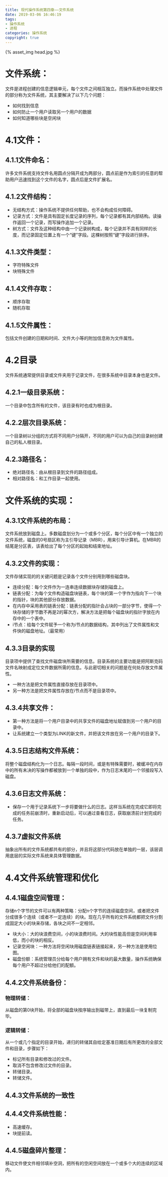 ```yaml
---
title: 现代操作系统第四章——文件系统
date: 2019-03-06 16:46:19
tags: 
- 操作系统
- 进程
categories: 操作系统
copyright: true
---
```


{% asset_img head.jpg %}
<!--more-->

# 文件系统：
文件是进程创建的信息逻辑单元，每个文件之间相互独立。而操作系统中处理文件的部分称为文件系统，其主要解决了以下几个问题：
-    如何找到信息
-    如何防止一个用户读取另一个用户的数据
-    如何知道哪些块是空闲块
# 4.1文件：
## 4.1.1文件命名：
许多文件系统支持文件名用圆点分隔开成为两部分，圆点前是作为索引的任意的帮助用户迅速找到这个文件的名字，圆点后是文件扩展名。
## 4.1.2文件结构：
-    无结构方式：操作系统不提供任何帮助，也不会构成任何障碍。
-    记录方式：文件是具有固定长度记录的序列，每个记录都有其内部结构。读操作返回一个记录，而写操作追加一个记录。
-    树方式：文件及这种结构中由一个记录树构成，每个记录并不具有同样的长度，而记录固定位置上有一个“键”字段。这棵树按照“键”字段进行排序。
## 4.1.3文件类型：
-    字符特殊文件
-    块特殊文件
## 4.1.4文件存取：
-    顺序存取
-    随机存取
## 4.1.5文件属性：
包括文件创建的日期和时间、文件大小等的附加信息称为文件属性。
# 4.2目录
文件系统通常提供目录或文件夹用于记录文件，在很多系统中目录本身也是文件。
## 4.2.1一级目录系统：
一个目录中包含所有的文件，该目录有时也成为根目录。
## 4.2.2层次目录系统：
一个目录树以分组的方式将不同用户分隔开，不同的用户可以为自己的目录树创建自己的私人根目录。
## 4.2.3路径名：
-    绝对路径名：由从根目录到文件的路径组成。
-    相对路径名：和工作目录一起使用。
# 文件系统的实现：
## 4.3.1文件系统的布局：
文件系统放到磁盘上。多数磁盘划分为一个或多个分区，每个分区中有一个独立的文件系统，磁盘的0号扇区称为主引导记录（MBR），用来引导计算机。在MBR的结尾是分区表，该表给出了每个分区的起始和结束地址。
## 4.3.2文件的实现：
文件存储实现的的关键问题是记录各个文件分别用到哪些磁盘块。
-    连续分配：每个文件作为一连串连续数据块存储到磁盘上。
-    链表分配：为每个文件构造磁盘块链表，每个块的第一个字作为指向下一个块的指针，块的其他部分存放数据。
-    在内存中采用表的链表分配：链表分配的指针会占块的一部分字节，使得一个块存储的字节数不再是2的幂次方，解决方法是把每个磁盘块的指针字放在内存中的一个表中。
-    i节点：给每个文件赋予一个称为i节点的数据结构，其中列出了文件属性和文件快的磁盘地址。（最常用）
## 4.3.3目录的实现
目录项中提供了查找文件磁盘块所需要的信息。目录系统的主要功能是把阿斯克码文件名映射成定位文件数据所需的信息。与此密切相关的问题是在何处存放文件属性。
-    一种方法是把文件属性直接存放在目录项中。
-    另一种方法是把文件属性存放在i节点而不是目录项中。
## 4.3.4共享文件：
-    第一种方法是将一个用户目录中的共享文件的磁盘地址赋值到另一个用户的目录中。
-    让系统建立一个类型为LINK的新文件，并把该文件放在另一个用户的目录下。
## 4.3.5日志结构文件系统：
将整个磁盘结构化为一个日志。每隔一段时间，或是有特殊需要时，被缓冲在内存中的所有未决的写操作都被放到一个单独的段中，作为日志末尾的一个邻接段写入磁盘。
## 4.3.6日志文件系统：
-    保存一个用于记录系统下一步将要做什么的日志。这样当系统在完成它即将完成的任务前崩溃时，重新启动后，可以通过查看日志，获取崩溃前计划完成的任务。
## 4.3.7虚拟文件系统
抽象出所有的文件系统都共有的部分，并且将这部分代码放在单独的一层，该层调用底层的实际文件系统来具体管理数据。
# 4.4文件系统管理和优化
## 4.4.1磁盘空间管理：
存储n个字节的文件可以有两种策略：分配n个字节的连续磁盘空间，或者把文件分成很多个连续（或者不一定连续）的块。现在几乎所有的文件系统都把文件分割成固定大小的块来存储，各块之间不一定相邻。
-    块大小：大的块浪费空间，小的块浪费时间。大的块性能高但是空间利用率低，而小的块的相反。
-    记录空闲块：一种方法将空闲块用磁盘链表链接起来，另一种方法是使用位图。
-    磁盘份额：系统管理员分给每个用户拥有文件和块的最大数量，操作系统确保每个用户不超过分给他们的配额。
## 4.4.2文件系统备份：
###    物理转储：
从磁盘的第0块开始，将全部的磁盘块按序输出到磁带上，直到最后一块复制完毕。
###    逻辑转储：
从一个或几个指定的目录开始，递归的转储其自给定基准日期后有所更改的全部文件和目录，步骤如下：
-    标记所有目录和修改过的文件。
-    取消不包含修改过文件的目录。
-    转储目录。
-    转储文件。
## 4.4.3文件系统的一致性
## 4.4.4文件系统性能：
-    高速缓存。
-    块提前读。
## 4.4.5磁盘碎片整理：
移动文件使文件相邻填补空洞，把所有的空闲空间放在一个或多个大的连续的区域内。
